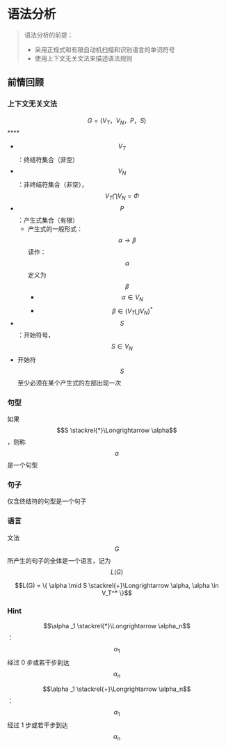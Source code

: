 # 语法分析

> 语法分析的前提：
>
> * 采用正规式和有限自动机扫描和识别语言的单词符号
> * 使用上下文无关文法来描述语法规则

## 前情回顾

### 上下文无关文法

$$G = (V_T，V_N，P，S)$$ ****

* $$V_T$$ ：终结符集合（非空）
* $$V_N$$ ：非终结符集合（非空），$$V_T \bigcap V_N = \Phi$$ 
* $$P$$ ：产生式集合（有限）
  * 产生式的一般形式： $$\alpha \rightarrow\beta$$  读作： $$\alpha$$ 定义为 $$\beta$$
    * $$\alpha \in V_N$$
    * $$\beta \in (V_T \bigcup V_N) ^ *$$ 
* $$S$$ ：开始符号，$$S \in V_N$$ 
* 开始符 $$S$$ 至少必须在某个产生式的左部出现一次

### 句型

如果 $$S \stackrel{*}\Longrightarrow \alpha$$ ，则称 $$\alpha$$ 是一个句型

### 句子

仅含终结符的句型是一个句子

### 语言

文法 $$G$$ 所产生的句子的全体是一个语言，记为 $$L(G)$$ 

$$L(G) = \{ \alpha \mid S \stackrel{+}\Longrightarrow  \alpha, \alpha \in V_T^* \}$$ 

### Hint

$$\alpha _1 \stackrel{*}\Longrightarrow \alpha_n$$ ： $$\alpha _1$$ 经过 0 步或若干步到达 $$\alpha_n$$ 

$$\alpha _1 \stackrel{+}\Longrightarrow \alpha_n$$ ： $$\alpha _1$$ 经过 1 步或若干步到达 $$\alpha_n$$ 



